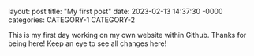 layout: post
title: "My first post"
date: 2023-02-13 14:37:30 -0000
categories: CATEGORY-1 CATEGORY-2

This is my first day working on my own website within Github. 
Thanks for being here! Keep an eye to see all changes here!
